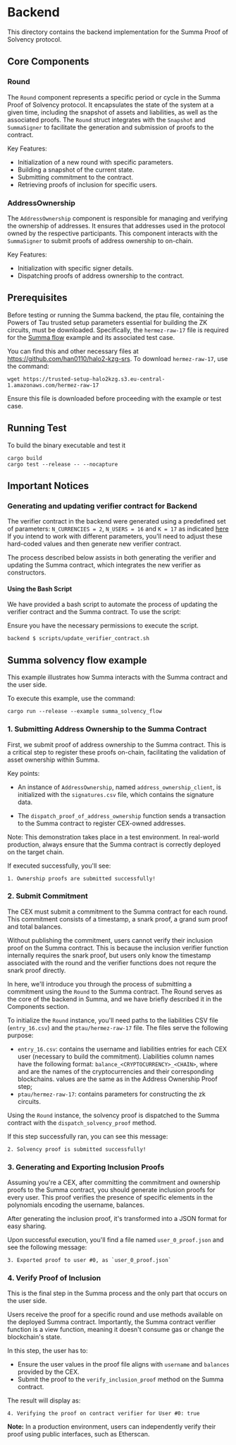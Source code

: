 # Backend

This directory contains the backend implementation for the Summa Proof of Solvency protocol.

## Core Components

### Round

The `Round` component represents a specific period or cycle in the Summa Proof of Solvency protocol. It encapsulates the state of the system at a given time, including the snapshot of assets and liabilities, as well as the associated proofs.
The `Round` struct integrates with the `Snapshot` and `SummaSigner` to facilitate the generation and submission of proofs to the contract.

Key Features:

- Initialization of a new round with specific parameters.
- Building a snapshot of the current state.
- Submitting commitment to the contract.
- Retrieving proofs of inclusion for specific users.

### AddressOwnership

The `AddressOwnership` component is responsible for managing and verifying the ownership of addresses. It ensures that addresses used in the protocol owned by the respective participants. This component interacts with the `SummaSigner` to submit proofs of address ownership to on-chain.

Key Features:

- Initialization with specific signer details.
- Dispatching proofs of address ownership to the contract.

## Prerequisites

Before testing or running the Summa backend, the ptau file, containing the Powers of Tau trusted setup parameters essential for building the ZK circuits, must be downloaded. Specifically, the `hermez-raw-17` file is required for the [Summa flow](./examples/summa_solvency_flow.rs) example and its associated test case.

You can find this and other necessary files at https://github.com/han0110/halo2-kzg-srs. To download `hermez-raw-17`, use the command:

```
wget https://trusted-setup-halo2kzg.s3.eu-central-1.amazonaws.com/hermez-raw-17
```

Ensure this file is downloaded before proceeding with the example or test case.

## Running Test

To build the binary executable and test it

```
cargo build
cargo test --release -- --nocapture
```

## Important Notices

### Generating and updating verifier contract for Backend

The verifier contract in the backend were generated using a predefined set of parameters: `N_CURRENCIES = 2`, `N_USERS = 16` and `K = 17` as indicated [here](../kzg_prover/bin/gen_verifier.rs#L26-L28)
If you intend to work with different parameters, you'll need to adjust these hard-coded values and then generate new verifier contract.

The process described below assists in both generating the verifier and updating the Summa contract, which integrates the new verifier as constructors.

#### Using the Bash Script

We have provided a bash script to automate the process of updating the verifier contract and the Summa contract. To use the script:

Ensure you have the necessary permissions to execute the script.

```
backend $ scripts/update_verifier_contract.sh
```

## Summa solvency flow example

This example illustrates how Summa interacts with the Summa contract and the user side.

To execute this example, use the command:

```
cargo run --release --example summa_solvency_flow
```

### 1. Submitting Address Ownership to the Summa Contract

First, we submit proof of address ownership to the Summa contract. This is a critical step to register these proofs on-chain, facilitating the validation of asset ownership within Summa.

Key points:

- An instance of `AddressOwnership`, named `address_ownership_client`, is initialized with the `signatures.csv` file, which contains the signature data.

- The `dispatch_proof_of_address_ownership` function sends a transaction to the Summa contract to register CEX-owned addresses.

Note: This demonstration takes place in a test environment. In real-world production, always ensure that the Summa contract is correctly deployed on the target chain.

If executed successfully, you'll see:

```
1. Ownership proofs are submitted successfully!
```

### 2. Submit Commitment

The CEX must submit a commitment to the Summa contract for each round. This commitment consists of a timestamp, a snark proof, a grand sum proof and total balances.

Without publishing the commitment, users cannot verify their inclusion proof on the Summa contract. This is because the inclusion verifier function internally requires the snark proof, but users only know the timestamp associated with the round and the verifier functions does not requre the snark proof directly.

In here, we'll introduce you through the process of submitting a commitment using the `Round` to the Summa contract.
The Round serves as the core of the backend in Summa, and we have briefly described it in the Components section.

To initialize the `Round` instance, you'll need paths to the liabilities CSV file (`entry_16.csv`) and the `ptau/hermez-raw-17` file. The files serve the following purpose:

- `entry_16.csv`: contains the username and liabilities entries for each CEX user (necessary to build the commitment). Liabilities column names have the following format: `balance_<CRYPTOCURRENCY>_<CHAIN>`, where <CRYPTOCURRENCY> and <CHAIN> are the names of the cryptocurrencies and their corresponding blockchains. <CHAIN> values are the same as in the Address Ownership Proof step;
- `ptau/hermez-raw-17`: contains parameters for constructing the zk circuits.

Using the `Round` instance, the solvency proof is dispatched to the Summa contract with the `dispatch_solvency_proof` method.

If this step successfully ran, you can see this message:

```
2. Solvency proof is submitted successfully!
```

### 3. Generating and Exporting Inclusion Proofs

Assuming you're a CEX, after committing the commitment and ownership proofs to the Summa contract, you should generate inclusion proofs for every user. This proof verifies the presence of specific elements in the polynomials encoding the username, balances.

After generating the inclusion proof, it's transformed into a JSON format for easy sharing.

Upon successful execution, you'll find a file named `user_0_proof.json` and see the following message:

```
3. Exported proof to user #0, as `user_0_proof.json`
```

### 4. Verify Proof of Inclusion

This is the final step in the Summa process and the only part that occurs on the user side.

Users receive the proof for a specific round and use methods available on the deployed Summa contract. Importantly, the Summa contract verifier function is a view function, meaning it doesn't consume gas or change the blockchain's state.

In this step, the user has to:

- Ensure the user values in the proof file aligns with `username` and `balances` provided by the CEX.
- Submit the proof to the `verify_inclusion_proof` method on the Summa contract.

The result will display as:

```
4. Verifying the proof on contract verifier for User #0: true
```

**Note:** In a production environment, users can independently verify their proof using public interfaces, such as Etherscan.
